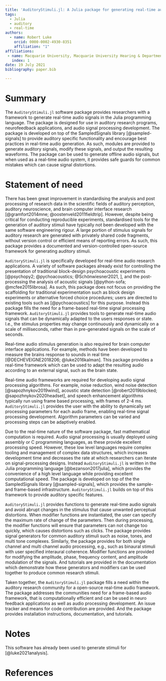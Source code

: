 ```yaml
---
title: 'AuditoryStimuli.jl: A Julia package for generating real-time auditory stimuli'
tags:
  - Julia
  - auditory
  - real-time
authors:
  - name: Robert Luke
    orcid: 0000-0002-4930-8351
    affiliation: "1"
affiliations:
 - name: Macquarie University, Macquarie University Hearing & Department of Linguistics, Australian Hearing Hub, Sydney, New South Wales, Australia
   index: 1
date: 19 July 2021
bibliography: paper.bib

---
```


# Summary

The `AuditoryStimuli.jl` software package provides researchers with a framework to generate real-time audio signals in the Julia programming language.
The package is designed for use in auditory research programs, neurofeedback applications, and audio signal processing development.
The package is developed on top of the SampledSignals library [@sampled-signals] to provide auditory specific functionality and encourage best practices in real-time audio generation.
As such, modules are provided to generate auditory signals, modify these signals, and output the resulting waveforms.
The package can be used to generate offline audio signals,
but when used as a real-time audio system, it provides safe guards for common mistakes which can cause signal distortions.


# Statement of need

There has been great improvement in standardising the analysis and post processing of research data
in the scientific fields of auditory perception, auditory neuroscience, and brain computer interface research [@gramfort2014mne; @oostenveld2011fieldtrip].
However, despite being critical for conducting reproducible experiments, standardised tools for the generation of auditory stimuli have typically not been developed with the same software engineering rigour.
A large portion of stimulus signals for auditory research are generated with privately shared code fragments,
without version control or efficient means of reporting errors.
As such, this package provides a documented and version-controlled open-source framework for generating auditory stimuli.

`AuditoryStimuli.jl` is specifically developed for real-time audio research applications.
A variety of software packages already exist for controlling the presentation of traditional block-design psychoacoustic experiments [@psychopy2; @pychoacoustics; @Schönwiesner2021, ],
and the post-processing the analysis of acoustic signals [@python-sofa; @mcfee2015librosa].
As such, this package does not focus on providing the scaffolding for traditional experimentation
such as block design experiments or alternative forced choice procedures;
users are directed to existing tools such as [@pychoacoustics] for this purpose.
Instead this package fills the need for a frame-based real-time signal processing framework.
`AuditoryStimuli.jl`  provides tools to generate real-time audio signals that can be dynamically adapted to the users responses or state.
I.e., the stimulus properties may change continuously and dynamically on a scale of milliseconds, rather than in pre-generated signals on the scale of seconds.

Real-time audio stimulus generation is also required for brain computer interface applications.
For example, methods have been developed to measure the brains response to sounds in real time [@DECHEVEIGNE2018206; @luke2016kalman].
This package provides a real-time framework which can be used to adapt the resulting audio according to an external signal, such as the brain state.

Real-time audio frameworks are required for developing audio signal processing algorithms.
For example, noise reduction, wind noise detection [@sapozhnykov2019wind], acoustic state detection [@robert2019blocked; @sapozhnykov2020headset],
and speech enhancement algorithms typically run using frame based processing, with frames of 2-4 ms.
`AuditoryStimuli.jl` provides the user with the ability to dynamically set processing parameters for each audio frame,
enabling real-time signal processing development.
Algorithm parameters can be varied and processing steps can be adaptively enabled.

Due to the real-time nature of the software package, fast mathematical computation is required.
Audio signal processing is usually deployed using assembly or C programming languages, as these provide excellent processing speed.
However, these low level languages require complex tooling and management of complex data structures,
which increases development time and decreases the rate at which researchers can iterate on signal-processing designs.
Instead `AuditoryStimuli.jl` is written in the Julia programming language [@bezanson2017julia],
which provides the convenience of a high level language while providing excellent computational speed.
The package is developed on top of the the SampledSignals library [@sampled-signals], which provides the sample- and frame-based infrastructure.
`AuditoryStimuli.jl` builds on top of this framework to provide auditory specific features.

`AuditoryStimuli.jl` provides functions to generate real-time audio signals and avoid abrupt changes in the stimulus that cause unwanted perceptual distortions.
When modifier functions are instantiated, the user can specify the maximum rate of change of the parameters.
Then during processing, the modifier functions will ensure that parameters can not change too quickly, which causes distortions such as clicks.
The package provides signal generators for common auditory stimuli such as noise, tones, and multi tone complexes.
Similarly, the package provides for both single channel and multi channel audio processing,
e.g.,  such as binaural stimuli with user specified interaural coherence.
Modifier functions are provided for modifying the amplitude, phase, frequency content, and amplitude modulation of the signals.
And tutorials are provided in the documentation which demonstrate how these generators and modifiers can be used together to produce common research stimuli.

Taken together, the `AuditoryStimuli.jl` package fills a need within the auditory research community for a open-source real-time audio framework.
The package addresses the communities need for a frame-based audio framework,
that is computationally efficient and can be used in neuro feedback applications as well as audio processing development.
An issue tracker and means for code contribution are provided.
And the package provides installation instructions, documentation, and tutorials.

# Notes

This software has already been used to generate stimuli for [@luke2021analysis].


# References
